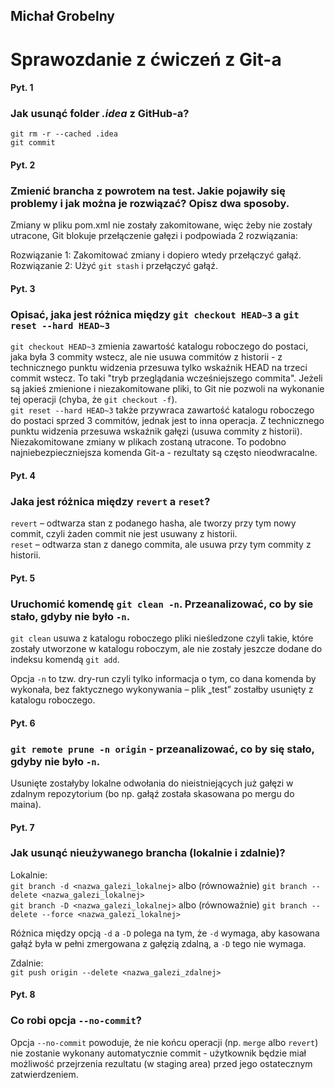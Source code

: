 ## Michał Grobelny

# Sprawozdanie z ćwiczeń z Git-a

#### Pyt. 1
### Jak usunąć folder *.idea* z GitHub-a?

  `git rm -r --cached .idea`  
  `git commit`

#### Pyt. 2  
### Zmienić brancha z powrotem na test. Jakie pojawiły się problemy i jak można je rozwiązać? Opisz dwa sposoby.  

Zmiany w pliku pom.xml nie zostały zakomitowane, więc żeby nie zostały utracone, Git blokuje przełączenie gałęzi i podpowiada 2 rozwiązania:  

Rozwiązanie 1: Zakomitować zmiany i dopiero wtedy przełączyć gałąź.  
Rozwiązanie 2: Użyć `git stash` i przełączyć gałąź.

#### Pyt. 3  
### Opisać, jaka jest różnica między `git checkout HEAD~3` a `git reset --hard HEAD~3`  

`git checkout HEAD~3` zmienia zawartość katalogu roboczego do postaci, jaka była 3 commity wstecz, ale nie usuwa commitów z historii - z technicznego punktu widzenia przesuwa tylko wskaźnik HEAD na trzeci commit wstecz. To taki "tryb przeglądania wcześniejszego commita". Jeżeli są jakieś zmienione i niezakomitowane pliki, to Git nie pozwoli na wykonanie tej operacji (chyba, że `git checkout -f`).    
`git reset --hard HEAD~3` także przywraca zawartość katalogu roboczego do postaci sprzed 3 commitów, jednak jest to inna operacja. Z technicznego punktu widzenia przesuwa wskaźnik gałęzi (usuwa commity z historii). Niezakomitowane zmiany w plikach zostaną utracone. To podobno najniebezpieczniejsza komenda Git-a - rezultaty są często nieodwracalne.

#### Pyt. 4  
### Jaka jest różnica między `revert` a `reset`?  

`revert` – odtwarza stan z podanego hasha, ale tworzy przy tym nowy commit, czyli żaden commit nie jest usuwany z historii.  
`reset` – odtwarza stan z danego commita, ale usuwa przy tym commity z historii.

#### Pyt. 5  
### Uruchomić komendę `git clean -n`. Przeanalizować, co by sie stało, gdyby nie było `-n`.  

`git clean` usuwa z katalogu roboczego pliki nieśledzone czyli takie, które zostały utworzone w katalogu roboczym, ale nie zostały jeszcze dodane do indeksu komendą `git add`.  

Opcja `-n` to tzw. dry-run czyli tylko informacja o tym, co dana komenda by wykonała, bez faktycznego wykonywania – plik „test” zostałby usunięty z katalogu roboczego.  

#### Pyt. 6  
### `git remote prune -n origin` - przeanalizować, co by się stało, gdyby nie było `-n`.  

Usunięte zostałyby lokalne odwołania do nieistniejących już gałęzi w zdalnym repozytorium (bo np. gałąź została skasowana po mergu do maina).

#### Pyt. 7
### Jak usunąć nieużywanego brancha (lokalnie i zdalnie)?  

Lokalnie:  
`git branch -d <nazwa_galezi_lokalnej>` albo (równoważnie) `git branch --delete <nazwa_galezi_lokalnej>`  
`git branch -D <nazwa_galezi_lokalnej>` albo (równoważnie) `git branch --delete --force <nazwa_galezi_lokalnej>`  

Różnica między opcją `-d` a `-D` polega na tym, że `-d` wymaga, aby kasowana gałąź była w pełni zmergowana z gałęzią zdalną, a `-D` tego nie wymaga. 

Zdalnie:  
`git push origin --delete <nazwa_galezi_zdalnej>` 

#### Pyt. 8  
### Co robi opcja `--no-commit`?  

Opcja `--no-commit` powoduje, że nie końcu operacji (np. `merge` albo `revert`) nie zostanie wykonany automatycznie commit - użytkownik będzie miał możliwość przejrzenia rezultatu (w staging area) przed jego ostatecznym zatwierdzeniem.
